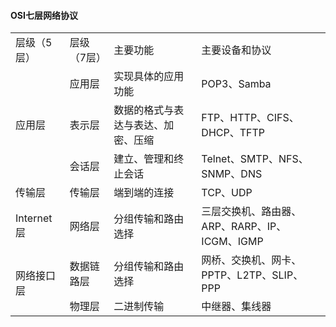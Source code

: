 #### OSI七层网络协议

<table>
    <tr>
        <td>层级（5层）</td> 
        <td>层级（7层）</td> 
        <td>主要功能</td> 
        <td>主要设备和协议</td> 
   </tr>
    <tr>
        <td rowspan="3">应用层</td>    
        <td >应用层</td>  
        <td >实现具体的应用功能</td>  
        <td >POP3、Samba</td>  
    </tr>
    <tr>
        <td >表示层</td>  
        <td >数据的格式与表达与表达、加密、压缩</td>  
        <td >FTP、HTTP、CIFS、DHCP、TFTP</td>  
    </tr>
    <tr>
        <td >会话层</td>  
        <td >建立、管理和终止会话</td> 
        <td >Telnet、SMTP、NFS、SNMP、DNS</td>  
    </tr>
    <tr>
        <td >传输层</td>  
        <td >传输层</td> 
        <td >端到端的连接</td>
        <td >TCP、UDP</td>  
    </tr>
    <tr>
        <td >Internet层</td>  
        <td >网络层</td> 
        <td >分组传输和路由选择</td>
        <td >三层交换机、路由器、ARP、RARP、IP、ICGM、IGMP</td>  
    </tr>
    <tr>
        <td rowspan="2">网络接口层</td>  
        <td >数据链路层</td> 
        <td >分组传输和路由选择</td>
        <td >网桥、交换机、网卡、PPTP、L2TP、SLIP、PPP</td>  
    </tr>
     <tr>
        <td >物理层</td> 
        <td >二进制传输</td>
        <td >中继器、集线器</td>  
    </tr>
    <tr>
    </tr>
</table>

